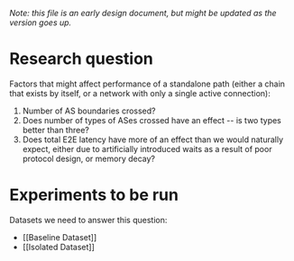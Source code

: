 
*Note: this file is an early design document, but might be updated as the version goes up.*

# Research question #

Factors that might affect performance of a standalone path (either a chain that exists by itself, or a network with only a single active connection):

1. Number of AS boundaries crossed?
2. Does number of types of ASes crossed have an effect -- is two types better than three?
3. Does total E2E latency have more of an effect than we would
  naturally expect, either due to artificially introduced waits as a
  result of poor protocol design, or memory decay?

# Experiments to be run #

Datasets we need to answer this question:

* [[Baseline Dataset]]
* [[Isolated Dataset]]
